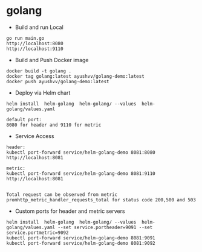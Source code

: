 # golang

* Build and run Local

```
go run main.go      
http://localhost:8080
http://localhost:9110
```

* Build and Push Docker image

```
docker build -t golang .
docker tag golang:latest ayushvv/golang-demo:latest
docker push ayushvv/golang-demo:latest      
```


* Deploy via Helm chart 
```
helm install  helm-golang  helm-golang/ --values  helm-golang/values.yaml

default port: 
8080 for header and 9110 for metric
```

* Service Access

```
header:
kubectl port-forward service/helm-golang-demo 8081:8080 
http://localhost:8081

metric:
kubectl port-forward service/helm-golang-demo 8081:9110 
http://localhost:8081


Total request can be observed from metric 
promhttp_metric_handler_requests_total for status code 200,500 and 503
```

* Custom ports for header and metric servers

```
helm install  helm-golang  helm-golang/ --values  helm-golang/values.yaml --set service.portheader=9091 --set service.portmetric=9092
kubectl port-forward service/helm-golang-demo 8081:9091 
kubectl port-forward service/helm-golang-demo 8081:9092 
```